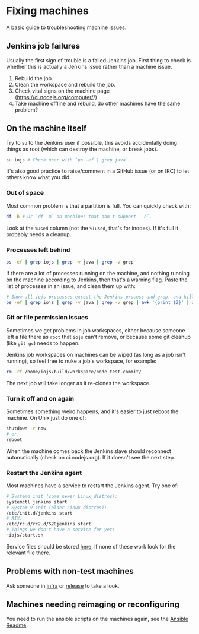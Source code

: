 # Fixing machines

A basic guide to troubleshooting machine issues.

## Jenkins job failures

Usually the first sign of trouble is a failed Jenkins job. First thing to check
is whether this is actually a Jenkins issue rather than a machine issue.

1. Rebuild the job.
2. Clean the workspace and rebuild the job.
3. Check vital signs on the machine page
   (https://ci.nodejs.org/computer/<machine>/)
4. Take machine offline and rebuild, do other machines have the same problem?

## On the machine itself

Try to `su` to the Jenkins user if possible, this avoids accidentally doing
things as root (which can destroy the machine, or break jobs).

```bash
su iojs # Check user with `ps -ef | grep java`.
```

It's also good practice to raise/comment in a GitHub issue (or on IRC) to let
others know what you did.

### Out of space

Most common problem is that a partition is full. You can quickly check with:

```bash
df -h # Or `df -m` on machines that don't support `-h`.
```

Look at the `%Used` column (not the `%Iused`, that's for inodes). If it's full
it probably needs a cleanup.

### Processes left behind

```bash
ps -ef | grep iojs | grep -v java | grep -v grep
```

If there are a lot of processes running on the machine, and nothing running on
the machine according to Jenkins, then that's a warning flag. Paste the list of
processes in an issue, and clean them up with:

```bash
# Show all iojs processes except the Jenkins process and grep, and kill them.
ps -ef | grep iojs | grep -v java | grep -v grep | awk '{print $2}' | xargs kill
```

### Git or file permission issues

Sometimes we get problems in job workspaces, either because someone left a file
there as `root` that `iojs` can't remove, or because some git cleanup (like `git
gc`) needs to happen.

Jenkins job workspaces on machines can be wiped (as long as a job isn't running), so
feel free to nuke a job's workspace, for example:

```bash
rm -rf /home/iojs/build/workspace/node-test-commit/
```

The next job will take longer as it re-clones the workspace.


### Turn it off and on again

Sometimes something weird happens, and it's easier to just reboot the machine.
On Unix just do one of:

```bash
shutdown -r now
# or:
reboot
```

When the machine comes back the Jenkins slave should reconnect automatically
(check on ci.nodejs.org). If it doesn't see the next step.

### Restart the Jenkins agent

Most machines have a service to restart the Jenkins agent. Try one of:

```bash
# Systemd init (some newer Linux distros):
systemctl jenkins start
# System V init (older Linux distros):
/etc/init.d/jenkins start
# AIX:
/etc/rc.d/rc2.d/S20jenkins start
# Things we don't have a service for yet:
~iojs/start.sh
```

Service files should be stored [here][Jenkins Worker Template], if none of these
work look for the relevant file there.

## Problems with non-test machines

Ask someone in [infra][Infra Admins] or [release][Release Admins] to take a look.

## Machines needing reimaging or reconfiguring

You need to run the ansible scripts on the machines again, see the [Ansible
Readme][].

[Infra Admins]: https://github.com/nodejs/build#infra-admins
[Jenkins Worker Template]: https://github.com/nodejs/build/tree/master/ansible/roles/jenkins-worker/templates
[Release Admins]: https://github.com/nodejs/build#release-admins
[Ansible Readme]: https://github.com/nodejs/build/blob/master/ansible/README.md
